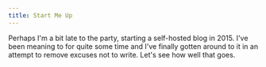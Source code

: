 ```yaml
---
title: Start Me Up
---
```

Perhaps I'm a bit late to the party, starting a self-hosted blog in 2015. I've been meaning to for quite some time and I've finally gotten around to it in an attempt to remove excuses not to write. Let's see how well that goes.
